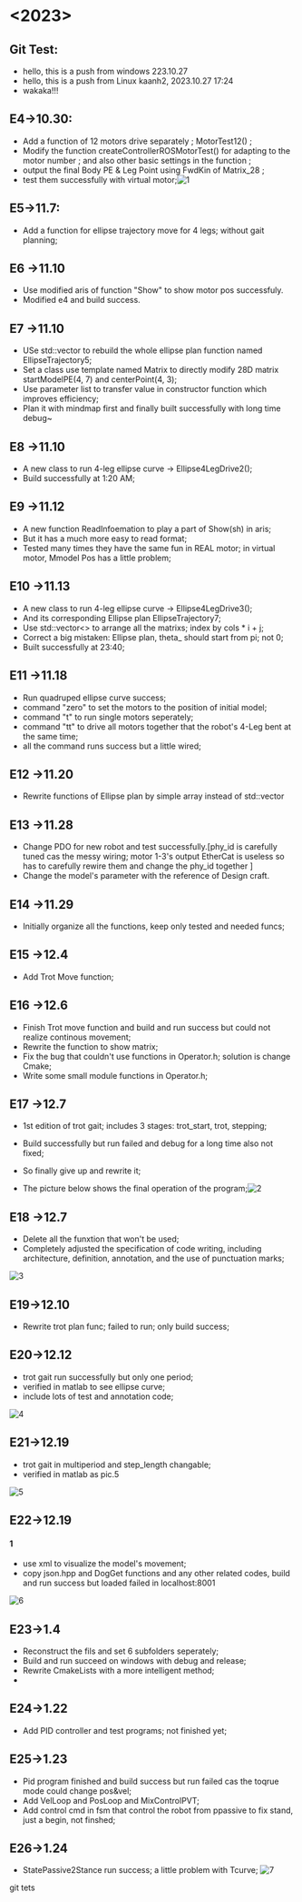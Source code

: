 # <2023>
## Git Test:
* hello, this is a push from windows 223.10.27
* hello, this is a push from Linux kaanh2, 2023.10.27 17:24
* wakaka!!!

## E4->10.30:
* Add a function of 12 motors drive separately ; MotorTest12() ;
* Modify the function createControllerROSMotorTest() for adapting to the motor number ; and also other basic settings in the function ;
* output the final Body PE & Leg Point using FwdKin of Matrix_28 ;
* test them successfully with virtual motor;![1](pic/1.png)

## E5->11.7:
* Add a function for ellipse trajectory move for 4 legs; without gait planning;

## E6 ->11.10
* Use modified aris of function "Show" to show motor pos successfuly.
* Modified e4 and build success.

## E7 ->11.10
* USe std::vector to rebuild the whole ellipse plan function named EllipseTrajectory5; 
* Set a class use template named Matrix to directly modify 28D matrix startModelPE(4, 7) and centerPoint(4, 3);
* Use parameter list to transfer value in constructor function which improves efficiency;
* Plan it with mindmap first and finally  built successfully  with long time debug~

## E8 ->11.10
* A  new class to run  4-leg ellipse curve -> Ellipse4LegDrive2();
* Build successfully at 1:20 AM;

## E9 ->11.12
* A new function ReadInfoemation to play a part of Show(sh) in aris;
* But it has a much more easy to read format;
* Tested many times they have the same fun in REAL motor; in virtual motor, Mmodel Pos has a little problem;


## E10 ->11.13
* A new class to run  4-leg ellipse curve -> Ellipse4LegDrive3();
* And its corresponding Ellipse plan EllipseTrajectory7;
* Use std::vector<>  to arrange all the matrixs; index by cols * i + j;
* Correct a big mistaken: Ellipse plan, theta_ should start from pi; not 0;
* Built successfully at 23:40;

## E11 ->11.18
* Run quadruped ellipse curve success;
* command "zero" to set the motors to the position of initial model;
* command "t" to run single motors seperately;
* command "tt" to drive all  motors together that the robot's 4-Leg bent at the same time;
* all the command runs success but a little wired;

## E12 ->11.20
* Rewrite functions of Ellipse plan by simple array instead of std::vector

## E13 ->11.28
* Change PDO for new robot and test successfully.[phy_id is carefully tuned cas the messy wiring; motor 1-3's output EtherCat is useless so has to carefully rewire them and change the phy_id together ]
* Change the model's parameter with the reference of Design craft.

## E14 ->11.29
* Initially organize all the functions, keep only tested and needed funcs;

## E15 ->12.4
* Add Trot Move function;

## E16 ->12.6
* Finish Trot move function and build and run success but could not realize continous movement;
* Rewrite the function to show matrix;
* Fix the bug that couldn't use functions in Operator.h; solution is change Cmake;
* Write some small module functions in Operator.h;

## E17 ->12.7
* 1st edition of trot gait; includes 3 stages: trot_start, trot, stepping;

* Build successfully but run failed and debug for a long time also not fixed;

* So finally give up and rewrite it;

* The picture below shows the final operation of the program;![2](pic/2.png)

## E18 ->12.7
* Delete all the funxtion that won't be used;
* Completely adjusted the specification of code writing, including architecture, definition, annotation, and the use of punctuation marks;

![3](pic/3.png)

## E19->12.10
* Rewrite trot plan func; failed to run; only build success;

## E20->12.12
* trot gait run successfully but only one period;
* verified in matlab to see ellipse curve;
* include lots of test and annotation code;

![4](pic/4.png)

## E21->12.19
* trot gait in multiperiod and step_length changable;
* verified in matlab as pic.5

![5](pic/5.png)

## E22->12.19
#### 1
* use xml to visualize the model's movement;
* copy json.hpp and DogGet functions and any other related codes, build and run success but loaded failed in localhost:8001

![6](pic/6.png)

## E23->1.4
* Reconstruct the fils and set 6 subfolders seperately;
* Build and run succeed on windows with debug and release;
* Rewrite CmakeLists with a more intelligent method;
* 
## E24->1.22
* Add PID controller and test programs; not finished yet;

## E25->1.23
* Pid program finished and build success but  run failed cas the toqrue mode could change pos&vel;
* Add VelLoop and PosLoop and MixControlPVT;
* Add control cmd in fsm that control the robot from ppassive to fix stand, just a begin, not finshed;

## E26->1.24
* StatePassive2Stance run success; a little problem with Tcurve;
![7](pic/7.png)

git tets
